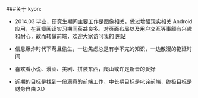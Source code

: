 ###关于 kyon:

* 2014.03 毕业，研究生期间主要工作是图像相关，做过增强现实相关 Android 应用，在豆瓣阅读实习期间获益良多。对页面布局以及用户交互等事颇有兴趣和耐心，故而转做前端，欢迎大家访问我的 [网站](http://kyons.me)

* 信息爆炸时代下苟且偷生，一边焦虑总是有学不完的知识，一边散漫的拖延时间

* 喜欢看小说、漫画、美剧、拼装东西，爬山或许是新晋的爱好

* 近期的目标是找到一份满意的前端工作，中长期目标是叱诧前端，终极目标是财务自由 XD
